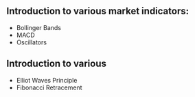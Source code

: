 ## Introduction to various market indicators:

* Bollinger Bands
* MACD
* Oscillators

## Introduction to various 
 - Elliot Waves Principle
 - Fibonacci Retracement
